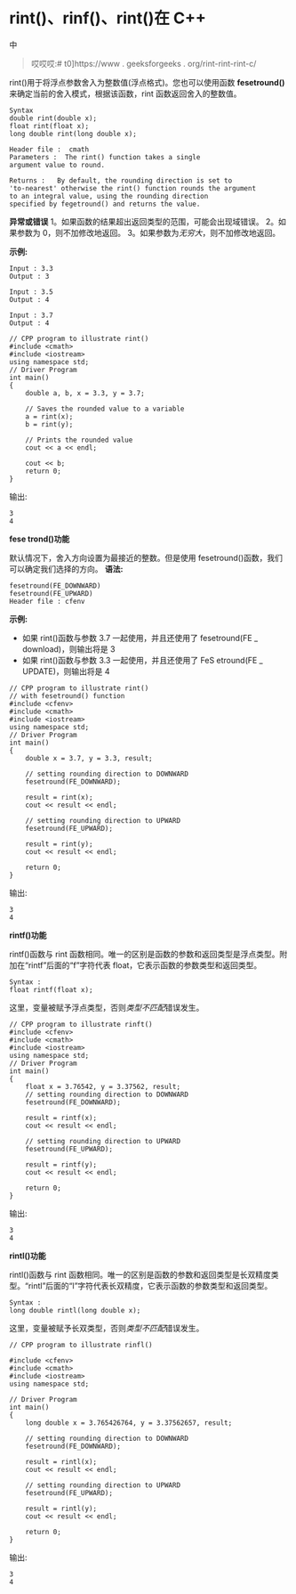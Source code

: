 # rint()、rinf()、rint()在 C++

中

> 哎哎哎:# t0]https://www . geeksforgeeks . org/rint-rint-rint-c/

rint()用于将浮点参数舍入为整数值(浮点格式)。您也可以使用函数 **fesetround()** 来确定当前的舍入模式，根据该函数，rint 函数返回舍入的整数值。

```
Syntax
double rint(double x);
float rint(float x);
long double rint(long double x);

Header file :  cmath
Parameters :  The rint() function takes a single 
argument value to round.

Returns :   By default, the rounding direction is set to 
'to-nearest' otherwise the rint() function rounds the argument 
to an integral value, using the rounding direction 
specified by fegetround() and returns the value.

```

**异常或错误**
1。如果函数的结果超出返回类型的范围，可能会出现域错误。
2。如果参数为 0，则不加修改地返回。
3。如果参数为*无穷大*，则不加修改地返回。

**示例:**

```
Input : 3.3
Output : 3

Input : 3.5
Output : 4

Input : 3.7
Output : 4

```

```
// CPP program to illustrate rint()
#include <cmath>
#include <iostream>
using namespace std;
// Driver Program
int main()
{
    double a, b, x = 3.3, y = 3.7;

    // Saves the rounded value to a variable
    a = rint(x);
    b = rint(y);

    // Prints the rounded value
    cout << a << endl;

    cout << b;
    return 0;
}
```

输出:

```
3
4

```

**fese trond()功能**

默认情况下，舍入方向设置为最接近的整数。但是使用 fesetround()函数，我们可以确定我们选择的方向。
**语法:**

```
fesetround(FE_DOWNWARD)
fesetround(FE_UPWARD)
Header file : cfenv
```

**示例:**

*   如果 rint()函数与参数 3.7 一起使用，并且还使用了 fesetround(FE _ download)，则输出将是 3
*   如果 rint()函数与参数 3.3 一起使用，并且还使用了 FeS etround(FE _ UPDATE)，则输出将是 4

```
// CPP program to illustrate rint()
// with fesetround() function
#include <cfenv>
#include <cmath>
#include <iostream>
using namespace std;
// Driver Program
int main()
{
    double x = 3.7, y = 3.3, result;

    // setting rounding direction to DOWNWARD
    fesetround(FE_DOWNWARD);

    result = rint(x);
    cout << result << endl;

    // setting rounding direction to UPWARD
    fesetround(FE_UPWARD);

    result = rint(y);
    cout << result << endl;

    return 0;
}
```

输出:

```
3
4

```

**rintf()功能**

rintf()函数与 rint 函数相同。唯一的区别是函数的参数和返回类型是浮点类型。附加在“rintf”后面的“f”字符代表 float，它表示函数的参数类型和返回类型。

```
Syntax :
float rintf(float x);

```

这里，变量被赋予浮点类型，否则*类型不匹配*错误发生。

```
// CPP program to illustrate rinft()
#include <cfenv>
#include <cmath>
#include <iostream>
using namespace std;
// Driver Program
int main()
{
    float x = 3.76542, y = 3.37562, result;
    // setting rounding direction to DOWNWARD
    fesetround(FE_DOWNWARD);

    result = rintf(x);
    cout << result << endl;

    // setting rounding direction to UPWARD
    fesetround(FE_UPWARD);

    result = rintf(y);
    cout << result << endl;

    return 0;
}
```

输出:

```
3
4

```

**rintl()功能**

rintl()函数与 rint 函数相同。唯一的区别是函数的参数和返回类型是长双精度类型。“rintl”后面的“l”字符代表长双精度，它表示函数的参数类型和返回类型。

```
Syntax : 
long double rintl(long double x);

```

这里，变量被赋予长双类型，否则*类型不匹配*错误发生。

```
// CPP program to illustrate rinfl()

#include <cfenv>
#include <cmath>
#include <iostream>
using namespace std;

// Driver Program
int main()
{
    long double x = 3.765426764, y = 3.37562657, result;

    // setting rounding direction to DOWNWARD
    fesetround(FE_DOWNWARD);

    result = rintl(x);
    cout << result << endl;

    // setting rounding direction to UPWARD
    fesetround(FE_UPWARD);

    result = rintl(y);
    cout << result << endl;

    return 0;
}
```

输出:

```
3
4

```